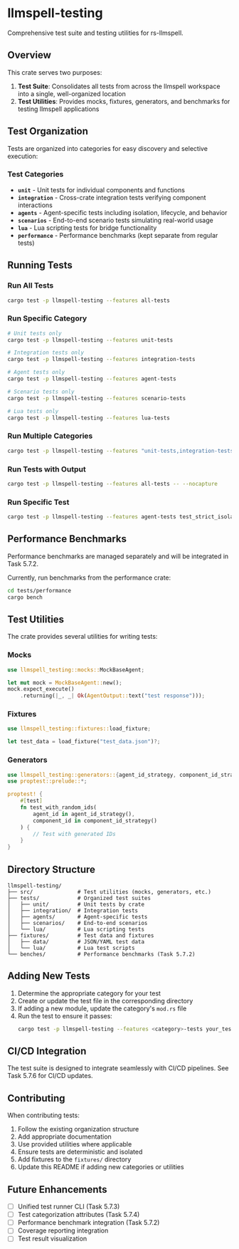 # llmspell-testing

Comprehensive test suite and testing utilities for rs-llmspell.

## Overview

This crate serves two purposes:

1. **Test Suite**: Consolidates all tests from across the llmspell workspace into a single, well-organized location
2. **Test Utilities**: Provides mocks, fixtures, generators, and benchmarks for testing llmspell applications

## Test Organization

Tests are organized into categories for easy discovery and selective execution:

### Test Categories

- **`unit`** - Unit tests for individual components and functions
- **`integration`** - Cross-crate integration tests verifying component interactions
- **`agents`** - Agent-specific tests including isolation, lifecycle, and behavior
- **`scenarios`** - End-to-end scenario tests simulating real-world usage
- **`lua`** - Lua scripting tests for bridge functionality
- **`performance`** - Performance benchmarks (kept separate from regular tests)

## Running Tests

### Run All Tests
```bash
cargo test -p llmspell-testing --features all-tests
```

### Run Specific Category
```bash
# Unit tests only
cargo test -p llmspell-testing --features unit-tests

# Integration tests only
cargo test -p llmspell-testing --features integration-tests

# Agent tests only
cargo test -p llmspell-testing --features agent-tests

# Scenario tests only
cargo test -p llmspell-testing --features scenario-tests

# Lua tests only
cargo test -p llmspell-testing --features lua-tests
```

### Run Multiple Categories
```bash
cargo test -p llmspell-testing --features "unit-tests,integration-tests"
```

### Run Tests with Output
```bash
cargo test -p llmspell-testing --features all-tests -- --nocapture
```

### Run Specific Test
```bash
cargo test -p llmspell-testing --features agent-tests test_strict_isolation
```

## Performance Benchmarks

Performance benchmarks are managed separately and will be integrated in Task 5.7.2.

Currently, run benchmarks from the performance crate:
```bash
cd tests/performance
cargo bench
```

## Test Utilities

The crate provides several utilities for writing tests:

### Mocks

```rust
use llmspell_testing::mocks::MockBaseAgent;

let mut mock = MockBaseAgent::new();
mock.expect_execute()
    .returning(|_, _| Ok(AgentOutput::text("test response")));
```

### Fixtures

```rust
use llmspell_testing::fixtures::load_fixture;

let test_data = load_fixture("test_data.json")?;
```

### Generators

```rust
use llmspell_testing::generators::{agent_id_strategy, component_id_strategy};
use proptest::prelude::*;

proptest! {
    #[test]
    fn test_with_random_ids(
        agent_id in agent_id_strategy(),
        component_id in component_id_strategy()
    ) {
        // Test with generated IDs
    }
}
```

## Directory Structure

```
llmspell-testing/
├── src/              # Test utilities (mocks, generators, etc.)
├── tests/            # Organized test suites
│   ├── unit/         # Unit tests by crate
│   ├── integration/  # Integration tests
│   ├── agents/       # Agent-specific tests
│   ├── scenarios/    # End-to-end scenarios
│   └── lua/          # Lua scripting tests
├── fixtures/         # Test data and fixtures
│   ├── data/         # JSON/YAML test data
│   └── lua/          # Lua test scripts
└── benches/          # Performance benchmarks (Task 5.7.2)
```

## Adding New Tests

1. Determine the appropriate category for your test
2. Create or update the test file in the corresponding directory
3. If adding a new module, update the category's `mod.rs` file
4. Run the test to ensure it passes:
   ```bash
   cargo test -p llmspell-testing --features <category>-tests your_test_name
   ```

## CI/CD Integration

The test suite is designed to integrate seamlessly with CI/CD pipelines. See Task 5.7.6 for CI/CD updates.

## Contributing

When contributing tests:
1. Follow the existing organization structure
2. Add appropriate documentation
3. Use provided utilities where applicable
4. Ensure tests are deterministic and isolated
5. Add fixtures to the `fixtures/` directory
6. Update this README if adding new categories or utilities

## Future Enhancements

- [ ] Unified test runner CLI (Task 5.7.3)
- [ ] Test categorization attributes (Task 5.7.4)
- [ ] Performance benchmark integration (Task 5.7.2)
- [ ] Coverage reporting integration
- [ ] Test result visualization